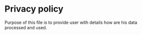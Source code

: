 # Privacy policy

Purpose of this file is to provide user with details how are his data processed and used.

